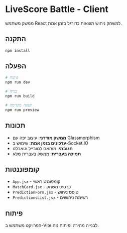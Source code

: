 # LiveScore Battle - Client

ממשק משתמש React למשחק ניחוש תוצאות כדורגל בזמן אמת.

## התקנה

```bash
npm install
```

## הפעלה

```bash
# פיתוח
npm run dev

# בנייה
npm run build

# תצוגה מקדימה
npm run preview
```

## תכונות

- **ממשק מודרני**: עיצוב יפה עם Glassmorphism
- **עדכונים בזמן אמת**: שימוש ב-Socket.IO
- **תגובתי**: מותאם למובייל וטאבלט
- **תמיכה בעברית**: ממשק בעברית מלא

## קומפוננטות

- `App.jsx` - קומפוננט ראשי
- `MatchCard.jsx` - כרטיס משחק
- `PredictionForm.jsx` - טופס ניחוש
- `PredictionsList.jsx` - רשימת ניחושים

## פיתוח

הפרויקט משתמש ב-Vite לבנייה מהירה ופיתוח נוח.
